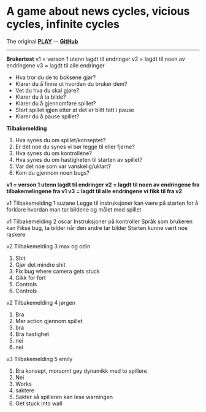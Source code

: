 # A game about news cycles, vicious cycles, infinite cycles

The original 
**[PLAY](https://ncase.itch.io/wbwwb)** -- **[GitHub](https://github.com/ncase/wbwwb)**

---

**Brukertest**
v1 = verson 1 utenn lagdt til endringer 
v2 = lagdt til noen av endringene 
v3 = lagdt til alle endringer 

- Hva tror du de to boksene gjør?
- Klarer du å finne ut hvordan du bruker dem?
- Vet du hva du skal gjøre?
- Klarer du å ta bilde?
- Klarer du å gjennomføre spillet?
- Start spillet igjen etter at det er blitt tatt i pause
- Klarer du å pause spillet?


**Tilbakemelding**
1. Hva synes du om spillet/konseptet? 
2. Er det noe du synes vi bør legge til eller fjerne? 
3. Hva synes du om kontrollene? 
4. Hva synes du om hastigheten til starten av spillet? 
5. Var det noe som var vanskelig/uklart? 
6. Kom du gjennom noen bugs?



**v1 = verson 1 utenn lagdt til endringer 
v2 = lagdt til noen av endringene fra tilbakemelingene fra v1
v3 = lagdt til alle endringene vi fikk til fra v2**

v1
Tilbakemelding 1 suzane
Legge til instruksjoner kan være på starten for å forklare hvordan man tar bildene og målet med spillet

v1
Tilbakemelding 2 oscar
Instruksjoner på kontroller
Språk som brukeren kan
Fikse bug, ta bilder når den andre tar bilder
Starten kunne vært noe raskere 

v2
Tilbakemelding 3 max og odin
1. Shit
2. Gjør det mindre shit
3. Fix bug where camera gets stuck
4. Gikk for fort 
5. Controls
6. Controls

v2
Tilbakemelding 4 jørgen
1. Bra
2. Mer action gjennom spillet
3. bra
4. Bra hastighet
5. nei
6. nei

v3
Tilbakemelding 5 emily 
1. Bra konsept, morsomt gøy dynamikk med to spillere
2. Nei
3. Works
4. saktere
5. Sakter så spilleren kan lese warningen 
6. Get stuck into wall

